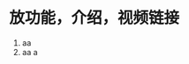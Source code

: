 # 放功能，介绍，视频链接

1.  aa
2.  aa a

<Text />

<script setup>
import { onMounted } from "vue";
import Text from "@/components/index.vue";

onMounted(() => {
    const selector = document.querySelector("header .title a span");
    console.log(selector);
    // selector.innerHTML = "Radial Wheel Inventory";

})
</script>
